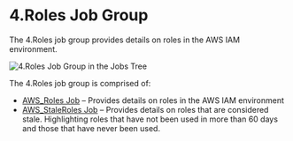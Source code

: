 # 4.Roles Job Group

The 4.Roles job group provides details on roles in the AWS IAM environment.

![4.Roles Job Group in the Jobs Tree](/img/product_docs/accessanalyzer/12.0/admin/hostmanagement/jobstree.webp)

The 4.Roles job group is comprised of:

- [AWS_Roles Job](/docs/accessanalyzer/12.0/solutions/aws/roles/aws_roles.md) – Provides details on roles in the AWS IAM environment
- [AWS_StaleRoles Job](/docs/accessanalyzer/12.0/solutions/aws/roles/aws_staleroles.md) – Provides details on roles that are considered stale.
  Highlighting roles that have not been used in more than 60 days and those that have never been
  used.
